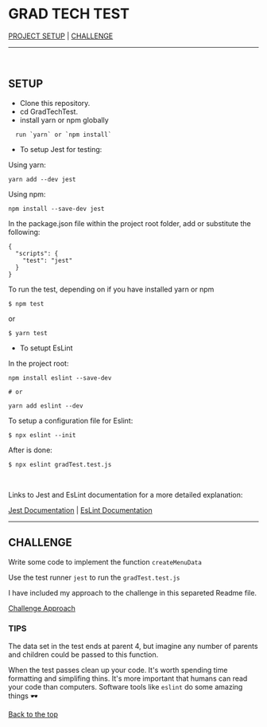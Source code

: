 
# **GRAD TECH TEST**

[PROJECT SETUP](#setup)
| [CHALLENGE](#challenge)
- - -
<br>

## SETUP
  - Clone this repository.
  - cd GradTechTest.
  - install yarn or npm globally 

``` 
  run `yarn` or `npm install`

```
 - To setup Jest for testing: 

 Using yarn:
 
 ```
 yarn add --dev jest

 ````

Using npm:

```
npm install --save-dev jest 

```

In the package.json file within the project root folder, add or substitute the following:

```
{
  "scripts": {
    "test": "jest"
  }
} 
```
To run the test, depending on if you have installed yarn or npm

```
$ npm test

```
or 

```
$ yarn test 

``` 

- To setupt EsLint 

In the project root: 

```
npm install eslint --save-dev

# or

yarn add eslint --dev 

```

To setup a configuration file for Eslint:

```
$ npx eslint --init 

```

After is done: 

```
$ npx eslint gradTest.test.js 

```
<br>

Links to Jest and EsLint documentation for a more detailed explanation:

[Jest Documentation](https://jestjs.io/docs/en/getting-started)
| [EsLint Documentation](https://eslint.org/docs/user-guide/getting-started)
- - -

## CHALLENGE

Write some code to implement the function `createMenuData`

Use the test runner `jest` to run the `gradTest.test.js` 

I have included my approach to the challenge in this separeted Readme file.

 [Challenge Approach]()

### TIPS

The data set in the test ends at parent 4, but imagine any number of parents and children could be passed to this function.

When the test passes clean up your code.
It's worth spending time formatting and simplifing thins.
It's more important that humans can read your code than computers.
Software tools like `eslint` do some amazing things 🕶

[Back to the top](#setup)
